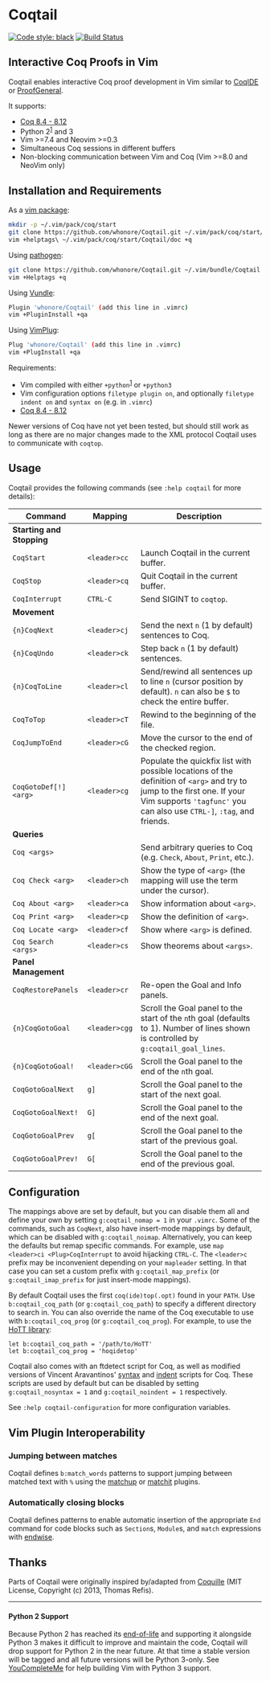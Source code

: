 # Coqtail

[![Code style: black](https://img.shields.io/badge/code%20style-black-000000.svg)](https://github.com/ambv/black)
[![Build Status](https://travis-ci.com/whonore/Coqtail.svg?branch=master)](https://travis-ci.com/whonore/Coqtail)

## Interactive Coq Proofs in Vim

Coqtail enables interactive Coq proof development in Vim similar to [CoqIDE] or
[ProofGeneral].

It supports:
- [Coq 8.4 - 8.12]
- Python 2<sup>[1](#python2)</sup> and 3
- Vim >=7.4 and Neovim >=0.3
- Simultaneous Coq sessions in different buffers
- Non-blocking communication between Vim and Coq (Vim >=8.0 and NeoVim only)

## Installation and Requirements

As a [vim package]:
```sh
mkdir -p ~/.vim/pack/coq/start
git clone https://github.com/whonore/Coqtail.git ~/.vim/pack/coq/start/Coqtail
vim +helptags\ ~/.vim/pack/coq/start/Coqtail/doc +q
```

Using [pathogen]:
```sh
git clone https://github.com/whonore/Coqtail.git ~/.vim/bundle/Coqtail
vim +Helptags +q
```

Using [Vundle]:
```sh
Plugin 'whonore/Coqtail' (add this line in .vimrc)
vim +PluginInstall +qa
```

Using [VimPlug]:
```sh
Plug 'whonore/Coqtail' (add this line in .vimrc)
vim +PlugInstall +qa
```

Requirements:
- Vim compiled with either `+python`<sup>[1](#python2)</sup> or `+python3`
- Vim configuration options `filetype plugin on`, and optionally
  `filetype indent on` and `syntax on` (e.g. in `.vimrc`)
- [Coq 8.4 - 8.12]

Newer versions of Coq have not yet been tested, but should still work as long
as there are no major changes made to the XML protocol Coqtail uses to
communicate with `coqtop`.

## Usage

Coqtail provides the following commands (see `:help coqtail` for more details):

| Command | Mapping | Description |
|---|---|---|
| **Starting and Stopping** | |
| `CoqStart` | `<leader>cc` | Launch Coqtail in the current buffer. |
| `CoqStop` | `<leader>cq` | Quit Coqtail in the current buffer. |
| `CoqInterrupt` | `CTRL-C` | Send SIGINT to `coqtop`. |
| **Movement** | |
| `{n}CoqNext` | `<leader>cj` | Send the next `n` (1 by default) sentences to Coq. |
| `{n}CoqUndo` | `<leader>ck` | Step back `n` (1 by default) sentences. |
| `{n}CoqToLine` | `<leader>cl` | Send/rewind all sentences up to line `n` (cursor position by default). `n` can also be `$` to check the entire buffer. |
| `CoqToTop` | `<leader>cT` | Rewind to the beginning of the file. |
| `CoqJumpToEnd` | `<leader>cG` | Move the cursor to the end of the checked region. |
| `CoqGotoDef[!] <arg>` | `<leader>cg` | Populate the quickfix list with possible locations of the definition of `<arg>` and try to jump to the first one. If your Vim supports `'tagfunc'` you can also use `CTRL-]`, `:tag`, and friends. |
| **Queries** | |
| `Coq <args>` | | Send arbitrary queries to Coq (e.g. `Check`, `About`, `Print`, etc.). |
| `Coq Check <arg>` | `<leader>ch` | Show the type of `<arg>` (the mapping will use the term under the cursor). |
| `Coq About <arg>` | `<leader>ca` | Show information about `<arg>`. |
| `Coq Print <arg>` | `<leader>cp` | Show the definition of `<arg>`. |
| `Coq Locate <arg>` | `<leader>cf` | Show where `<arg>` is defined. |
| `Coq Search <args>` | `<leader>cs` | Show theorems about `<args>`. |
| **Panel Management** | |
| `CoqRestorePanels` | `<leader>cr` | Re-open the Goal and Info panels. |
| `{n}CoqGotoGoal` | `<leader>cgg` | Scroll the Goal panel to the start of the `n`th goal (defaults to 1). Number of lines shown is controlled by `g:coqtail_goal_lines`. |
| `{n}CoqGotoGoal!` | `<leader>cGG` | Scroll the Goal panel to the end of the `n`th goal. |
| `CoqGotoGoalNext` | `g]` | Scroll the Goal panel to the start of the next goal. |
| `CoqGotoGoalNext!` | `G]` | Scroll the Goal panel to the end of the next goal. |
| `CoqGotoGoalPrev` | `g[` | Scroll the Goal panel to the start of the previous goal. |
| `CoqGotoGoalPrev!` | `G[` | Scroll the Goal panel to the end of the previous goal. |

## Configuration

The mappings above are set by default, but you can disable them all and define
your own by setting `g:coqtail_nomap = 1` in your `.vimrc`.
Some of the commands, such as `CoqNext`, also have insert-mode mappings by
default, which can be disabled with `g:coqtail_noimap`.
Alternatively, you can keep the defaults but remap specific commands.
For example, use `map <leader>ci <Plug>CoqInterrupt` to avoid hijacking `CTRL-C`.
The `<leader>c` prefix may be inconvenient depending on your `mapleader` setting.
In that case you can set a custom prefix with `g:coqtail_map_prefix` (or
`g:coqtail_imap_prefix` for just insert-mode mappings).

By default Coqtail uses the first `coq(ide)top(.opt)` found in your `PATH`.
Use `b:coqtail_coq_path` (or `g:coqtail_coq_path`) to specify a different
directory to search in.
You can also override the name of the Coq executable to use with
`b:coqtail_coq_prog` (or `g:coqtail_coq_prog`).
For example, to use the [HoTT library](https://github.com/HoTT/HoTT):

```vim
let b:coqtail_coq_path = '/path/to/HoTT'
let b:coqtail_coq_prog = 'hoqidetop'
```

Coqtail also comes with an ftdetect script for Coq, as well as modified
versions of Vincent Aravantinos' [syntax] and [indent] scripts for Coq.
These scripts are used by default but can be disabled by setting
`g:coqtail_nosyntax = 1` and `g:coqtail_noindent = 1` respectively.

See `:help coqtail-configuration` for more configuration variables.

## Vim Plugin Interoperability

### Jumping between matches

Coqtail defines `b:match_words` patterns to support jumping between matched
text with `%` using the [matchup] or [matchit] plugins.

### Automatically closing blocks

Coqtail defines patterns to enable automatic insertion of the appropriate `End`
command for code blocks such as `Section`s, `Module`s, and `match` expressions
with [endwise].

## Thanks

Parts of Coqtail were originally inspired by/adapted from [Coquille] (MIT
License, Copyright (c) 2013, Thomas Refis).

---

#### <a name="python2">Python 2 Support</a>
Because Python 2 has reached its [end-of-life](https://pythonclock.org/) and
supporting it alongside Python 3 makes it difficult to improve and maintain the
code, Coqtail will drop support for Python 2 in the near future.
At that time a stable version will be tagged and all future versions will be
Python 3-only.
See [YouCompleteMe] for help building Vim with Python 3 support.

[Coq 8.4 - 8.12]: https://coq.inria.fr/download
[CoqIDE]: https://coq.inria.fr/refman/practical-tools/coqide.html
[ProofGeneral]: https://proofgeneral.github.io/
[vim package]: https://vimhelp.org/repeat.txt.html#packages
[pathogen]: https://github.com/tpope/vim-pathogen
[Vundle]: https://github.com/VundleVim/Vundle.vim
[VimPlug]: https://github.com/junegunn/vim-plug
[syntax]: http://www.vim.org/scripts/script.php?script_id=2063
[indent]: http://www.vim.org/scripts/script.php?script_id=2079
[matchup]: https://github.com/andymass/vim-matchup
[matchit]: http://ftp.vim.org/pub/vim/runtime/macros/matchit.txt
[endwise]: https://github.com/tpope/vim-endwise
[Coquille]: https://github.com/the-lambda-church/coquille
[YouCompleteMe]: https://github.com/ycm-core/YouCompleteMe/wiki/Building-Vim-from-source
